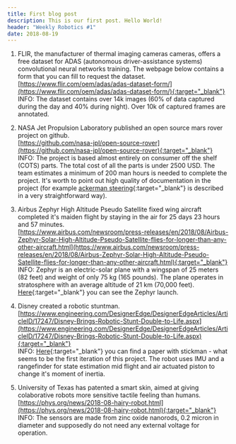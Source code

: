 ```yaml
---
title: First blog post
description: This is our first post. Hello World!
header: "Weekly Robotics #1"
date: 2018-08-19
---
```


1) FLIR, the manufacturer of thermal imaging cameras cameras, offers a free dataset for ADAS (autonomous driver-assistance systems) convolutional neural networks training. The webpage below contains a form that you can fill to request the dataset.
<br>[https://www.flir.com/oem/adas/adas-dataset-form/](https://www.flir.com/oem/adas/adas-dataset-form/){:target="_blank"}<br>
INFO: The dataset contains over 14k images (60% of data captured during the day and 40% during night). Over 10k of captured frames are annotated.

2) NASA Jet Propulsion Laboratory published an open source mars rover project on github.
<br>[https://github.com/nasa-jpl/open-source-rover](https://github.com/nasa-jpl/open-source-rover){:target="_blank"}<br>
INFO: The project is based almost entirely on consumer off the shelf (COTS) parts. The total cost of all the parts is under 2500 USD. The team estimates a minimum of 200 man hours is needed to complete the project. It's worth to point out high quality of documentation in the project (for example [ackerman steering](https://github.com/nasa-jpl/open-source-rover/blob/master/Software/Software%20Controls.pdf){:target="_blank"} is described in a very straightforward way).

3) Airbus Zephyr High Altitude Pseudo Satellite fixed wing aircraft completed it's maiden flight by staying in the air for 25 days 23 hours and 57 minutes.
<br>[https://www.airbus.com/newsroom/press-releases/en/2018/08/Airbus-Zephyr-Solar-High-Altitude-Pseudo-Satellite-flies-for-longer-than-any-other-aircraft.html](https://www.airbus.com/newsroom/press-releases/en/2018/08/Airbus-Zephyr-Solar-High-Altitude-Pseudo-Satellite-flies-for-longer-than-any-other-aircraft.html){:target="_blank"}<br>
INFO: Zephyr is an electric-solar plane with a wingspan of 25 meters (82 feet) and weight of only 75 kg (165 pounds). The plane operates in stratosphere with an average altitude of 21 km (70,000 feet). [Here](https://www.youtube.com/watch?v=0IZW7llqReM){:target="_blank"} you can see the Zephyr launch.

4) Disney created a robotic stuntman.
<br>[https://www.engineering.com/DesignerEdge/DesignerEdgeArticles/ArticleID/17247/Disney-Brings-Robotic-Stunt-Double-to-Life.aspx](https://www.engineering.com/DesignerEdge/DesignerEdgeArticles/ArticleID/17247/Disney-Brings-Robotic-Stunt-Double-to-Life.aspx){:target="_blank"}<br>
INFO: [Here](https://www.disneyresearch.com/publication/stickman/){:target="_blank"} you can find a paper with stickman - what seems to be the first iteration of this project. The robot uses IMU and a rangefinder for state estimation mid flight and air actuated piston to change it's moment of inertia.

5) University of Texas has patented a smart skin, aimed at giving colaborative robots more sensitive tactile feeling than humans.
<br>[https://phys.org/news/2018-08-hairy-robot.html](https://phys.org/news/2018-08-hairy-robot.html){:target="_blank"}<br>
INFO: The sensors are made from zinc oxide nanorods, 0.2 micron in diameter and supposedly do not need any external voltage for operation.




